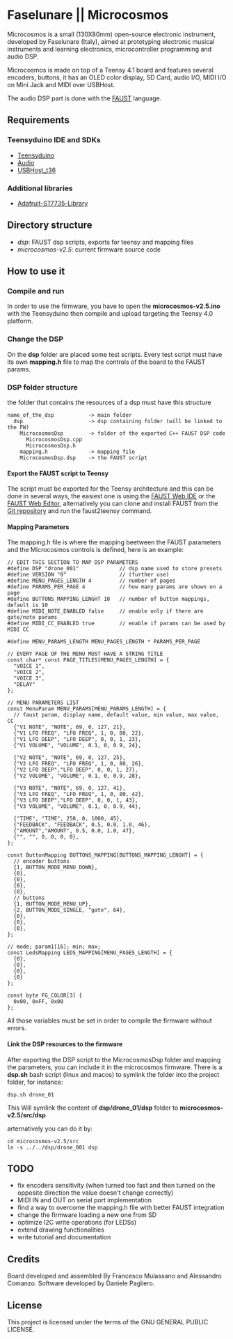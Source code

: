 # Faselunare || Microcosmos

Microcosmos is a small (130X80mm) open-source electronic instrument, developed by Faselunare (Italy), aimed at prototyping electronic musical instruments and learning electronics, microcontroller programming and audio DSP.

Microcosmos is made on top of a Teensy 4.1 board and features several encoders, buttons, it has an OLED color display, SD Card, audio I/O, MIDI I/O on Mini Jack and MIDI over USBHost.

The audio DSP part is done with the [FAUST](https://faust.grame.fr/) language.

## Requirements

### Teensyduino IDE and SDKs

- [Teensyduino](https://www.pjrc.com/teensy/teensyduino.html)
- [Audio](https://www.pjrc.com/teensy/td_libs_Audio.html)
- [USBHost_t36](https://github.com/PaulStoffregen/USBHost_t36)

### Additional libraries

- [Adafruit-ST7735-Library](https://github.com/adafruit/Adafruit-ST7735-Library)

## Directory structure

- *dsp*: FAUST dsp scripts, exports for teensy and mapping files
- *microcosmos-v2.5*: current firmware source code

## How to use it

### Compile and run

In order to use the firmware, you have to open the **microcosmos-v2.5.ino** with the Teensyduino then compile and upload targeting the Teensy 4.0 platform.

### Change the DSP

On the **dsp** folder are placed some test scripts. Every test script must have its own **mapping.h** file to map the controls of the board to the FAUST params.

### DSP folder structure

the folder that contains the resources of a dsp must have this structure

```
name_of_the_dsp           -> main folder
  dsp                     -> dsp containing folder (will be linked to the FW)
    MicrocosmosDsp        -> folder of the exported C++ FAUST DSP code
      MicrocosmosDsp.cpp  
      MicrocosmosDsp.h
    mapping.h             -> mapping file
    MicrocosmosDsp.dsp    -> the FAUST script
```

#### Export the FAUST script to Teensy

The script must be exported for the Teensy architecture and this can be done in several ways, the easiest one is using the [FAUST Web IDE](https://faustide.grame.fr/) or the [FAUST Web Editor](https://faustide.grame.fr/), alternatively you can clone and install FAUST from the [Git repository](https://github.com/grame-cncm/faust) and run the faust2teensy command.

#### Mapping Parameters

The mapping.h file is where the mapping beetween the FAUST parameters and the Microcosmos controls is defined, here is an example:

```
// EDIT THIS SECTION TO MAP DSP PARAMETERS
#define DSP "drone_001"             // dsp name used to store presets
#define VERSION "0"                 // (further use)
#define MENU_PAGES_LENGTH 4         // number of pages
#define PARAMS_PER_PAGE 4           // how many params are shown on a page
#define BUTTONS_MAPPING_LENGHT 10   // number of button mappings, default is 10
#define MIDI_NOTE_ENABLED false     // enable only if there are gate/note params
#define MIDI_CC_ENABLED true        // enable if params can be used by MIDI CC

#define MENU_PARAMS_LENGTH MENU_PAGES_LENGTH * PARAMS_PER_PAGE

// EVERY PAGE OF THE MENU MUST HAVE A STRING TITLE
const char* const PAGE_TITLES[MENU_PAGES_LENGTH] = {
  "VOICE 1",
  "VOICE 2",
  "VOICE 3",
  "DELAY"
};

// MENU PARAMETERS LIST
const MenuParam MENU_PARAMS[MENU_PARAMS_LENGTH] = {
  // faust param, display name, default value, min value, max value, CC
  {"V1 NOTE", "NOTE", 69, 0, 127, 21},
  {"V1 LFO FREQ", "LFO FREQ", 1, 0, 80, 22},
  {"V1 LFO DEEP", "LFO DEEP", 0, 0, 1, 23},
  {"V1 VOLUME", "VOLUME", 0.1, 0, 0.9, 24},

  {"V2 NOTE", "NOTE", 69, 0, 127, 25},
  {"V2 LFO FREQ", "LFO FREQ", 1, 0, 80, 26},
  {"V2 LFO DEEP","LFO DEEP", 0, 0, 1, 27},
  {"V2 VOLUME", "VOLUME", 0.1, 0, 0.9, 28},

  {"V3 NOTE", "NOTE", 69, 0, 127, 41},
  {"V3 LFO FREQ", "LFO FREQ", 1, 0, 80, 42},
  {"V3 LFO DEEP","LFO DEEP", 0, 0, 1, 43},
  {"V3 VOLUME", "VOLUME", 0.1, 0, 0.9, 44},

  {"TIME", "TIME", 250, 0, 1000, 45},
  {"FEEDBACK", "FEEDBACK", 0.5, 0.0, 1.0, 46},
  {"AMOUNT","AMOUNT", 0.5, 0.0, 1.0, 47},
  {"", "", 0, 0, 0, 0},
};

const ButtonMapping BUTTONS_MAPPING[BUTTONS_MAPPING_LENGHT] = {
  // encoder buttons
  {1, BUTTON_MODE_MENU_DOWN},
  {0},
  {0},
  {0},
  {0},
  // buttons
  {1, BUTTON_MODE_MENU_UP},
  {2, BUTTON_MODE_SINGLE, "gate", 64},
  {0},
  {0},
  {0},
};

// mode; param1[16]; min; max;
const LedsMapping LEDS_MAPPING[MENU_PAGES_LENGTH] = {
  {0},
  {0},
  {0},
  {0}
};

const byte FG_COLOR[3] {
  0x00, 0xFF, 0x00
};
```

All those variables must be set in order to compile the firmware without errors.

#### Link the DSP resources to the firmware

After exporting the DSP script to the MicrocosmosDsp folder and mapping the parameters, you can include it in the microcosmos firmware.
There is a **dsp.sh** bash script (linux and macos) to symlink the folder into the project folder, for instance:

```
dsp.sh drone_01
```

This Will symlink the content of **dsp/drone_01/dsp** folder to **microcosmos-v2.5/src/dsp**

arternatively you can do it by:

```
cd microcosmos-v2.5/src
ln -s ../../dsp/drone_001 dsp
```

## TODO

- fix encoders sensitivity (when turned too fast and then turned on the opposite direction the value doesn't change correctly)
- MIDI IN and OUT on serial port implementation
- find a way to overcome the mapping.h file with better FAUST integration
- change the firmware loading a new one from SD
- optimize I2C write operations (for LEDSs)
- extend drawing functionalities
- write tutorial and documentation

## Credits

Board developed and assembled By Francesco Mulassano and Alessandro Comanzo.
Software developed by Daniele Pagliero.

## License

This project is licensed under the terms of the GNU GENERAL PUBLIC LICENSE.
